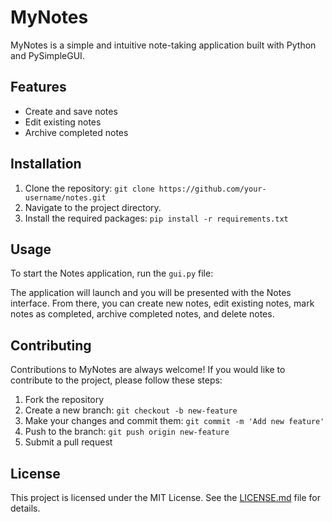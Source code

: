 # MyNotes

MyNotes is a simple and intuitive note-taking application built with Python and PySimpleGUI.

## Features

- Create and save notes
- Edit existing notes
- Archive completed notes


## Installation

1. Clone the repository: `git clone https://github.com/your-username/notes.git`
2. Navigate to the project directory.
3. Install the required packages: `pip install -r requirements.txt`

## Usage

To start the Notes application, run the `gui.py` file:


The application will launch and you will be presented with the Notes interface. From there, you can create new notes, edit existing notes, mark notes as completed, archive completed notes, and delete notes.

## Contributing

Contributions to MyNotes are always welcome! If you would like to contribute to the project, please follow these steps:

1. Fork the repository
2. Create a new branch: `git checkout -b new-feature`
3. Make your changes and commit them: `git commit -m 'Add new feature'`
4. Push to the branch: `git push origin new-feature`
5. Submit a pull request

## License

This project is licensed under the MIT License. See the [LICENSE.md](LICENSE.md) file for details.


